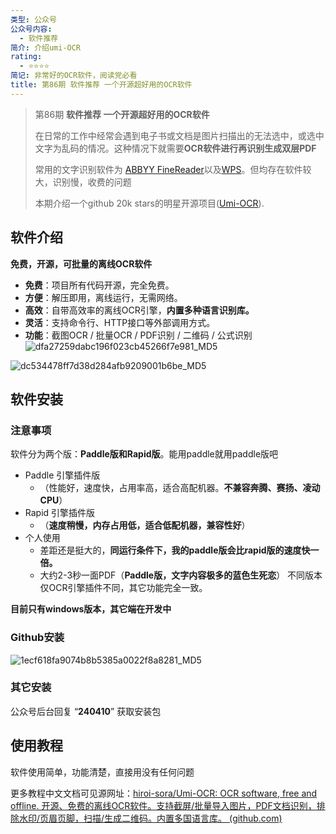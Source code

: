 ```yaml
---
类型: 公众号
公众号内容:
  - 软件推荐
简介: 介绍umi-OCR
rating:
  - ⭐⭐⭐⭐
简记: 非常好的OCR软件，阅读党必看
title: 第86期 软件推荐 一个开源超好用的OCR软件
---
```


>第86期 **软件推荐 一个开源超好用的OCR软件**
>
>在日常的工作中经常会遇到电子书或文档是图片扫描出的无法选中，或选中文字为乱码的情况。这种情况下就需要**OCR软件进行再识别生成双层PDF**
>
>常用的文字识别软件为 [ABBYY FineReader](https://www.abbyy.cn/finereader/)以及[WPS](https://www.wps.cn/)。但均存在软件较大，识别慢，收费的问题
>
>本期介绍一个github 20k stars的明星开源项目([Umi-OCR](https://github.com/hiroi-sora/Umi-OCR)).

## 软件介绍

**免费，开源，可批量的离线OCR软件**
- **免费**：项目所有代码开源，完全免费。
- **方便**：解压即用，离线运行，无需网络。
- **高效**：自带高效率的离线OCR引擎，**内置多种语言识别库。**
- **灵活**：支持命令行、HTTP接口等外部调用方式。
- **功能**：截图OCR / 批量OCR / PDF识别 / 二维码 / 公式识别
![dfa27259dabc196f023cb45266f7e981_MD5](https://pic-go-42.oss-cn-guangzhou.aliyuncs.com/img/202405242119079.png)

![dc534478ff7d38d284afb9209001b6be_MD5](https://pic-go-42.oss-cn-guangzhou.aliyuncs.com/img/202405242119080.png)

## 软件安装

### 注意事项

软件分为两个版：**Paddle版和Rapid版**。能用paddle就用paddle版吧

- Paddle 引擎插件版
	- （性能好，速度快，占用率高，适合高配机器。**不兼容奔腾、赛扬、凌动CPU**）
- Rapid 引擎插件版
	- （**速度稍慢，内存占用低，适合低配机器，兼容性好**）
- 个人使用
	- 差距还是挺大的，**同运行条件下，我的paddle版会比rapid版的速度快一倍。**
	- 大约2-3秒一面PDF（**Paddle版，文字内容极多的蓝色生死恋**）
不同版本仅OCR引擎插件不同，其它功能完全一致。  

**目前只有windows版本，其它端在开发中**

### Github安装

![1ecf618fa9074b8b5385a0022f8a8281_MD5](https://pic-go-42.oss-cn-guangzhou.aliyuncs.com/img/202405242119081.png)

### 其它安装

公众号后台回复 “**240410**” 获取安装包

## 使用教程

软件使用简单，功能清楚，直接用没有任何问题

更多教程中文文档可见源网址：[hiroi-sora/Umi-OCR: OCR software, free and offline. 开源、免费的离线OCR软件。支持截屏/批量导入图片，PDF文档识别，排除水印/页眉页脚，扫描/生成二维码。内置多国语言库。 (github.com)](https://github.com/hiroi-sora/Umi-OCR)
